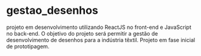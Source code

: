 # gestao_desenhos
projeto em desenvolvimento utilizando ReactJS no front-end e JavaScript no back-end. O objetivo do projeto será permitir a gestão de desenvolvimento de desenhos para a indústria têxtil. Projeto em fase inicial de prototipagem.
